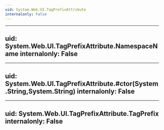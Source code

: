 ```yaml
---
uid: System.Web.UI.TagPrefixAttribute
internalonly: False
---
```


---
uid: System.Web.UI.TagPrefixAttribute.NamespaceName
internalonly: False
---

---
uid: System.Web.UI.TagPrefixAttribute.#ctor(System.String,System.String)
internalonly: False
---

---
uid: System.Web.UI.TagPrefixAttribute.TagPrefix
internalonly: False
---

